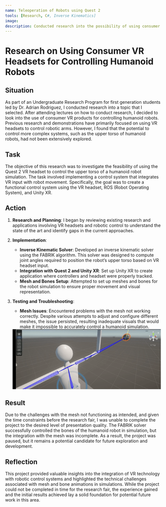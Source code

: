```yaml
---
name: Teleoperation of Robots using Quest 2
tools: [Research, C#, Inverse Kinematics]
image: 
description: Conducted research into the possibility of using consumer VR headsets to teleoperate humanoid robots.
---
```


# Research on Using Consumer VR Headsets for Controlling Humanoid Robots

## Situation
As part of an Undergraduate Research Program for first generation students led by Dr. Adrian Rodriguez, I conducted research into a topic that I selected. After attending lectures on how to conduct research, I decided to look into the use of consumer VR products for controlling humanoid robots. Previous research and demonstrations have primarily focused on using VR headsets to control robotic arms. However, I found that the potential to control more complex systems, such as the upper torso of humanoid robots, had not been extensively explored.

## Task
The objective of this research was to investigate the feasibility of using the Quest 2 VR headset to control the upper torso of a humanoid robot simulation. The task involved implementing a control system that integrates VR input with robot movement. Specifically, the goal was to create a functional control system using the VR headset, ROS (Robot Operating System), and Unity XR.

## Action
1. **Research and Planning**: I began by reviewing existing research and applications involving VR headsets and robotic control to understand the state of the art and identify gaps in the current approaches.

2. **Implementation**:
   - **Inverse Kinematic Solver**: Developed an inverse kinematic solver using the FABRIK algorithm. This solver was designed to compute joint angles required to position the robot’s upper torso based on VR headset input.
   - **Integration with Quest 2 and Unity XR**: Set up Unity XR to create application where controllers and headset were properly tracked.
   - **Mesh and Bones Setup**: Attempted to set up meshes and bones for the robot simulation to ensure proper movement and visual representation.

3. **Testing and Troubleshooting**:
   - **Mesh Issues**: Encountered problems with the mesh not working correctly. Despite various attempts to adjust and configure different meshes, the issue persisted, resulting inadequate visuals that would make it impossible to accurately control a humanoid simulation.
   <img src="../assets/images/VRResearch/MeshIssue.gif" alt="GIF Depicting Mesh Issue" width=800>

## Result
Due to the challenges with the mesh not functioning as intended, and given the time constraints before the research fair, I was unable to complete the project to the desired level of presentation quality. The FABRIK solver successfully controlled the bones of the humanoid robot in simulation, but the integration with the mesh was incomplete. As a result, the project was paused, but it remains a potential candidate for future exploration and development.

## Reflection
This project provided valuable insights into the integration of VR technology with robotic control systems and highlighted the technical challenges associated with mesh and bone animations in simulations. While the project could not be completed in time for the research fair, the experience gained and the initial results achieved lay a solid foundation for potential future work in this area.
